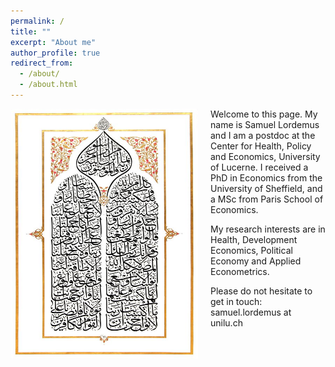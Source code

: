 ```yaml
---
permalink: /
title: ""
excerpt: "About me"
author_profile: true
redirect_from: 
  - /about/
  - /about.html
---
```

<img src="/images/image1.png" alt="drawing" width="300" height="400" style="float: left; padding-right:20px"/> Welcome to this page. My name is Samuel Lordemus and I am a postdoc at the Center for Health, Policy and Economics, University of Lucerne. I received a PhD in Economics from the University of Sheffield, and a MSc from Paris School of Economics. <br>

My research interests are in Health, Development Economics, Political Economy and Applied Econometrics.  <br>

Please do not hesitate to get in touch: samuel.lordemus at unilu.ch